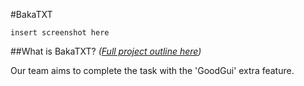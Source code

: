 #BakaTXT

`insert screenshot here`

##What is BakaTXT?
*([Full project outline here](https://docs.google.com/document/d/1fFc4ca4A9PO5tOMC-bFtaC2M4GTm3K8irSLD3KJhhFk/pub?embedded=true#h.3jct0aw394sn))*

Our team aims to complete the task with the 'GoodGui' extra feature.

